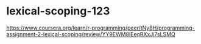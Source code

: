 # lexical-scoping-123
https://www.coursera.org/learn/r-programming/peer/tNy8H/programming-assignment-2-lexical-scoping/review/YY9EWM8lEeqRXxJi7sLSMQ
